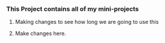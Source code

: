
### This Project contains all of my mini-projects

1. Making changes to see how long we are going to use this

2. Make changes here. 


